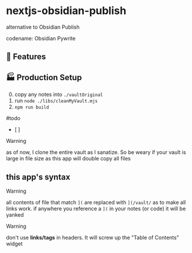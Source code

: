 # nextjs-obsidian-publish
alternative to Obsidian Publish

codename: Obsidian Pywrite 

## 🎁 Features

## 🏭 Production Setup
0. copy any notes into `./vaultOriginal`
0. run `node ./libs/cleanMyVault.mjs`
0. `npm run build`


#todo 
- [ ]

> [!warning]
> as of now, I clone the entire vault as I sanatize. So be weary if your vault is large in file size as this app will double copy all files 


## this app's syntax 
> [!warning]
> all contents of file that match `](` are replaced with `](/vault/` as to make all links work. if anywhere you reference a `](` in your notes (or code) it will be yanked 

> [!warning]
> don't use **links/tags** in headers. It will screw up the "Table of Contents" widget